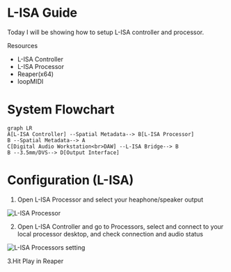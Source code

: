 # L-ISA Guide

Today I will be showing how to setup L-ISA controller and processor.

Resources
* L-ISA Controller
* L-ISA Processor
* Reaper(x64)
* loopMIDI

# System Flowchart

```mermaid
graph LR
A[L-ISA Controller] --Spatial Metadata--> B[L-ISA Processor]
B --Spatial Metadata--> A
C[Digital Audio Workstation<br>DAW] --L-ISA Bridge--> B
B --3.5mm/DVS--> D[Output Interface]
```

# Configuration (L-ISA)
1. Open L-ISA Processor and select your heaphone/speaker output

![L-ISA Processor](Images/)

2. Open L-ISA Controller and go to Processors, select and connect to your local processor desktop, and check connection and audio status

![L-ISA Processors setting](Images/)

3.Hit Play in Reaper
